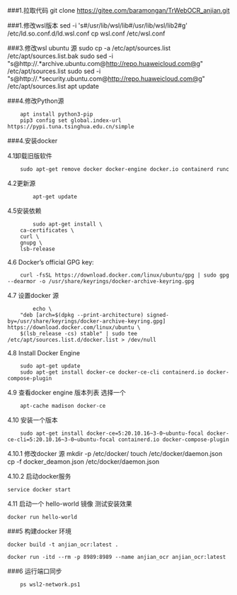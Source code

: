 

###1.拉取代码
        git clone https://gitee.com/baramongan/TrWebOCR_anjian.git

###1.修改wsl版本
        sed -i 's#/usr/lib/wsl/lib#/usr/lib/wsl/lib2#g' /etc/ld.so.conf.d/ld.wsl.conf
        cp wsl.conf /etc/wsl.conf

###3.修改wsl ubuntu 源
        sudo cp -a /etc/apt/sources.list /etc/apt/sources.list.bak
        sudo sed -i "s@http://.*archive.ubuntu.com@http://repo.huaweicloud.com@g" /etc/apt/sources.list
        sudo sed -i "s@http://.*security.ubuntu.com@http://repo.huaweicloud.com@g" /etc/apt/sources.list
        apt update



###4.修改Python源

        apt install python3-pip
        pip3 config set global.index-url https://pypi.tuna.tsinghua.edu.cn/simple


###4.安装docker 

4.1卸载旧版软件

        sudo apt-get remove docker docker-engine docker.io containerd runc

4.2更新源

            apt-get update

4.5安装依赖

            sudo apt-get install \
        ca-certificates \
        curl \
        gnupg \
        lsb-release

4.6 Docker’s official GPG key:

        curl -fsSL https://download.docker.com/linux/ubuntu/gpg | sudo gpg --dearmor -o /usr/share/keyrings/docker-archive-keyring.gpg

4.7 设置docker 源

            echo \
        "deb [arch=$(dpkg --print-architecture) signed-by=/usr/share/keyrings/docker-archive-keyring.gpg] https://download.docker.com/linux/ubuntu \
        $(lsb_release -cs) stable" | sudo tee /etc/apt/sources.list.d/docker.list > /dev/null

4.8 Install Docker Engine

        sudo apt-get update
        sudo apt-get install docker-ce docker-ce-cli containerd.io docker-compose-plugin

4.9 查看docker engine 版本列表 选择一个

        apt-cache madison docker-ce


4.10 安装一个版本

        sudo apt-get install docker-ce=5:20.10.16~3-0~ubuntu-focal docker-ce-cli=5:20.10.16~3-0~ubuntu-focal containerd.io docker-compose-plugin

4.10.1 修改docker 源
    mkdir -p /etc/docker/
    touch /etc/docker/daemon.json
    cp -f docker_deamon.json /etc/docker/daemon.json

4.10.2 启动docker服务

    service docker start


4.11 启动一个 hello-world 镜像  测试安装效果

    docker run hello-world


###5 构建docker 环境

    docker build -t anjian_ocr:latest .

    docker run -itd --rm -p 8989:8989 --name anjian_ocr anjian_ocr:latest 


###6 运行端口同步

        ps wsl2-network.ps1

